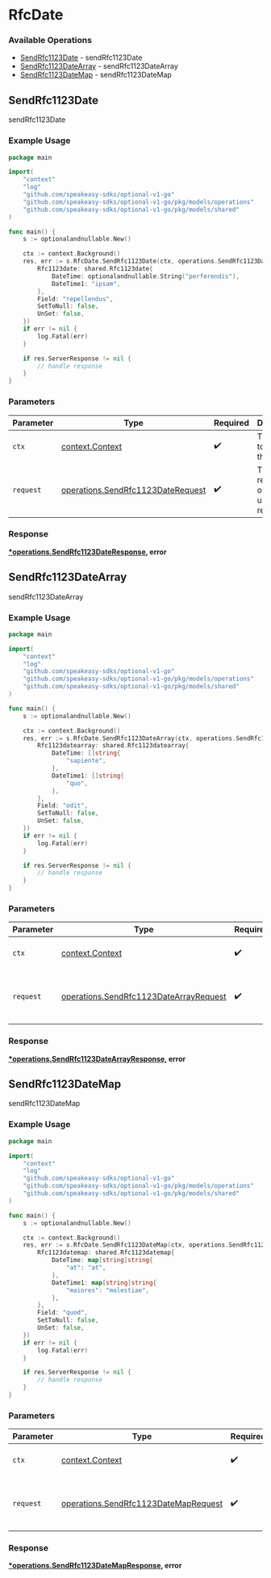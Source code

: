 # RfcDate

### Available Operations

* [SendRfc1123Date](#sendrfc1123date) - sendRfc1123Date
* [SendRfc1123DateArray](#sendrfc1123datearray) - sendRfc1123DateArray
* [SendRfc1123DateMap](#sendrfc1123datemap) - sendRfc1123DateMap

## SendRfc1123Date

sendRfc1123Date

### Example Usage

```go
package main

import(
	"context"
	"log"
	"github.com/speakeasy-sdks/optional-v1-go"
	"github.com/speakeasy-sdks/optional-v1-go/pkg/models/operations"
	"github.com/speakeasy-sdks/optional-v1-go/pkg/models/shared"
)

func main() {
    s := optionalandnullable.New()

    ctx := context.Background()
    res, err := s.RfcDate.SendRfc1123Date(ctx, operations.SendRfc1123DateRequest{
        Rfc1123date: shared.Rfc1123date{
            DateTime: optionalandnullable.String("perferendis"),
            DateTime1: "ipsam",
        },
        Field: "repellendus",
        SetToNull: false,
        UnSet: false,
    })
    if err != nil {
        log.Fatal(err)
    }

    if res.ServerResponse != nil {
        // handle response
    }
}
```

### Parameters

| Parameter                                                                              | Type                                                                                   | Required                                                                               | Description                                                                            |
| -------------------------------------------------------------------------------------- | -------------------------------------------------------------------------------------- | -------------------------------------------------------------------------------------- | -------------------------------------------------------------------------------------- |
| `ctx`                                                                                  | [context.Context](https://pkg.go.dev/context#Context)                                  | :heavy_check_mark:                                                                     | The context to use for the request.                                                    |
| `request`                                                                              | [operations.SendRfc1123DateRequest](../../models/operations/sendrfc1123daterequest.md) | :heavy_check_mark:                                                                     | The request object to use for the request.                                             |


### Response

**[*operations.SendRfc1123DateResponse](../../models/operations/sendrfc1123dateresponse.md), error**


## SendRfc1123DateArray

sendRfc1123DateArray

### Example Usage

```go
package main

import(
	"context"
	"log"
	"github.com/speakeasy-sdks/optional-v1-go"
	"github.com/speakeasy-sdks/optional-v1-go/pkg/models/operations"
	"github.com/speakeasy-sdks/optional-v1-go/pkg/models/shared"
)

func main() {
    s := optionalandnullable.New()

    ctx := context.Background()
    res, err := s.RfcDate.SendRfc1123DateArray(ctx, operations.SendRfc1123DateArrayRequest{
        Rfc1123datearray: shared.Rfc1123datearray{
            DateTime: []string{
                "sapiente",
            },
            DateTime1: []string{
                "quo",
            },
        },
        Field: "odit",
        SetToNull: false,
        UnSet: false,
    })
    if err != nil {
        log.Fatal(err)
    }

    if res.ServerResponse != nil {
        // handle response
    }
}
```

### Parameters

| Parameter                                                                                        | Type                                                                                             | Required                                                                                         | Description                                                                                      |
| ------------------------------------------------------------------------------------------------ | ------------------------------------------------------------------------------------------------ | ------------------------------------------------------------------------------------------------ | ------------------------------------------------------------------------------------------------ |
| `ctx`                                                                                            | [context.Context](https://pkg.go.dev/context#Context)                                            | :heavy_check_mark:                                                                               | The context to use for the request.                                                              |
| `request`                                                                                        | [operations.SendRfc1123DateArrayRequest](../../models/operations/sendrfc1123datearrayrequest.md) | :heavy_check_mark:                                                                               | The request object to use for the request.                                                       |


### Response

**[*operations.SendRfc1123DateArrayResponse](../../models/operations/sendrfc1123datearrayresponse.md), error**


## SendRfc1123DateMap

sendRfc1123DateMap

### Example Usage

```go
package main

import(
	"context"
	"log"
	"github.com/speakeasy-sdks/optional-v1-go"
	"github.com/speakeasy-sdks/optional-v1-go/pkg/models/operations"
	"github.com/speakeasy-sdks/optional-v1-go/pkg/models/shared"
)

func main() {
    s := optionalandnullable.New()

    ctx := context.Background()
    res, err := s.RfcDate.SendRfc1123DateMap(ctx, operations.SendRfc1123DateMapRequest{
        Rfc1123datemap: shared.Rfc1123datemap{
            DateTime: map[string]string{
                "at": "at",
            },
            DateTime1: map[string]string{
                "maiores": "molestiae",
            },
        },
        Field: "quod",
        SetToNull: false,
        UnSet: false,
    })
    if err != nil {
        log.Fatal(err)
    }

    if res.ServerResponse != nil {
        // handle response
    }
}
```

### Parameters

| Parameter                                                                                    | Type                                                                                         | Required                                                                                     | Description                                                                                  |
| -------------------------------------------------------------------------------------------- | -------------------------------------------------------------------------------------------- | -------------------------------------------------------------------------------------------- | -------------------------------------------------------------------------------------------- |
| `ctx`                                                                                        | [context.Context](https://pkg.go.dev/context#Context)                                        | :heavy_check_mark:                                                                           | The context to use for the request.                                                          |
| `request`                                                                                    | [operations.SendRfc1123DateMapRequest](../../models/operations/sendrfc1123datemaprequest.md) | :heavy_check_mark:                                                                           | The request object to use for the request.                                                   |


### Response

**[*operations.SendRfc1123DateMapResponse](../../models/operations/sendrfc1123datemapresponse.md), error**

